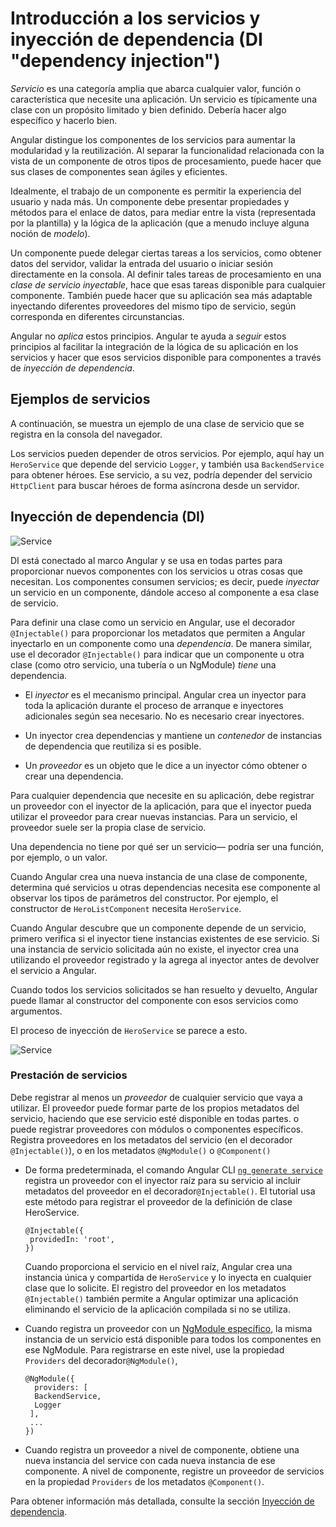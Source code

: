 # Introducción a los servicios y inyección de dependencia (DI "dependency injection")

*Servicio* es una categoría amplia que abarca cualquier valor, función o característica que necesite una aplicación.
Un servicio es típicamente una clase con un propósito limitado y bien definido.
Debería hacer algo específico y hacerlo bien.

Angular distingue los componentes de los servicios para aumentar la modularidad y la reutilización.
Al separar la funcionalidad relacionada con la vista de un componente de otros tipos de procesamiento,
puede hacer que sus clases de componentes sean ágiles y eficientes.

Idealmente, el trabajo de un componente es permitir la experiencia del usuario y nada más.
Un componente debe presentar propiedades y métodos para el enlace de datos,
para mediar entre la vista (representada por la plantilla)
y la lógica de la aplicación (que a menudo incluye alguna noción de *modelo*).

Un componente puede delegar ciertas tareas a los servicios, como obtener datos del servidor,
validar la entrada del usuario o iniciar sesión directamente en la consola.
Al definir tales tareas de procesamiento en una *clase de servicio inyectable*, hace que esas tareas
disponible para cualquier componente.
También puede hacer que su aplicación sea más adaptable inyectando diferentes proveedores del mismo tipo de servicio,
según corresponda en diferentes circunstancias.

Angular no *aplica* estos principios. Angular te ayuda a *seguir* estos principios
al facilitar la integración de la lógica de su aplicación en los servicios y hacer que esos servicios
disponible para componentes a través de *inyección de dependencia*.

## Ejemplos de servicios

A continuación, se muestra un ejemplo de una clase de servicio que se registra en la consola del navegador.

<code-example path="architecture/src/app/logger.service.ts" header="src/app/logger.service.ts (class)" region="class"></code-example>

Los servicios pueden depender de otros servicios. Por ejemplo, aquí hay un `HeroService` que depende del servicio `Logger`, y también usa `BackendService` para obtener héroes. Ese servicio, a su vez, podría depender del servicio `HttpClient` para buscar héroes de forma asíncrona desde un servidor.

<code-example path="architecture/src/app/hero.service.ts" header="src/app/hero.service.ts (class)" region="class"></code-example>

## Inyección de dependencia (DI)

<img src="generated/images/guide/architecture/dependency-injection.png" alt="Service" class="left">

DI está conectado al marco Angular y se usa en todas partes para proporcionar nuevos componentes con los servicios u otras cosas que necesitan.
Los componentes consumen servicios; es decir, puede *inyectar* un servicio en un componente, dándole acceso al componente a esa clase de servicio.

Para definir una clase como un servicio en Angular, use el decorador `@Injectable()` para proporcionar los metadatos que permiten a Angular inyectarlo en un componente como una *dependencia*.
De manera similar, use el decorador `@Injectable()` para indicar que un componente u otra clase (como otro servicio, una tubería o un NgModule) *tiene* una dependencia.

* El *inyector* es el mecanismo principal. Angular crea un inyector para toda la aplicación durante el proceso de arranque e inyectores adicionales según sea necesario. No es necesario crear inyectores.

* Un inyector crea dependencias y mantiene un *contenedor* de instancias de dependencia que reutiliza si es posible.

* Un *proveedor* es un objeto que le dice a un inyector cómo obtener o crear una dependencia.

Para cualquier dependencia que necesite en su aplicación, debe registrar un proveedor con el inyector de la aplicación,
para que el inyector pueda utilizar el proveedor para crear nuevas instancias.
Para un servicio, el proveedor suele ser la propia clase de servicio.

<div class="alert is-helpful">

Una dependencia no tiene por qué ser un servicio&mdash; podría ser una función, por ejemplo, o un valor.

</div>

Cuando Angular crea una nueva instancia de una clase de componente, determina qué servicios u otras dependencias necesita ese componente al observar los tipos de parámetros del constructor. Por ejemplo, el constructor de `HeroListComponent` necesita `HeroService`.

<code-example path="architecture/src/app/hero-list.component.ts" header="src/app/hero-list.component.ts (constructor)" region="ctor"></code-example>

Cuando Angular descubre que un componente depende de un servicio, primero verifica si el inyector tiene instancias existentes de ese servicio. Si una instancia de servicio solicitada aún no existe, el inyector crea una utilizando el proveedor registrado y la agrega al inyector antes de devolver el servicio a Angular.

Cuando todos los servicios solicitados se han resuelto y devuelto, Angular puede llamar al constructor del componente con esos servicios como argumentos.

El proceso de inyección de `HeroService` se parece a esto.

<div class="lightbox">
  <img src="generated/images/guide/architecture/injector-injects.png" alt="Service" class="left">
</div>

### Prestación de servicios

Debe registrar al menos un *proveedor* de cualquier servicio que vaya a utilizar.
El proveedor puede formar parte de los propios metadatos del servicio, haciendo que ese servicio esté disponible en todas partes.
o puede registrar proveedores con módulos o componentes específicos.
Registra proveedores en los metadatos del servicio (en el decorador `@Injectable()`),
o en los metadatos `@NgModule()` o `@Component()`

* De forma predeterminada, el comando Angular CLI [`ng generate service`](cli/generate) registra un proveedor con el inyector raíz para su servicio al incluir metadatos del proveedor en el decorador` @Injectable() `. El tutorial usa este método para registrar el proveedor de la definición de clase HeroService.

   ```
   @Injectable({
    providedIn: 'root',
   })
   ```

   Cuando proporciona el servicio en el nivel raíz, Angular crea una instancia única y compartida de `HeroService`
    y lo inyecta en cualquier clase que lo solicite.
    El registro del proveedor en los metadatos `@Injectable()` también permite a Angular optimizar una aplicación
    eliminando el servicio de la aplicación compilada si no se utiliza.

* Cuando registra un proveedor con un [NgModule específico](guide/architecture-modules), la misma instancia de un servicio está disponible para todos los componentes en ese NgModule. Para registrarse en este nivel, use la propiedad `Providers` del decorador` @NgModule() `,

   ```
   @NgModule({
     providers: [
     BackendService,
     Logger
    ],
    ...
   })
   ```

* Cuando registra un proveedor a nivel de componente, obtiene una nueva instancia del
service con cada nueva instancia de ese componente.
A nivel de componente, registre un proveedor de servicios en la propiedad `Providers` de los metadatos `@Component()`.

   <code-example path="architecture/src/app/hero-list.component.ts" header="src/app/hero-list.component.ts (component providers)" region="providers"></code-example>

Para obtener información más detallada, consulte la sección [Inyección de dependencia](guide/dependency-injection).
